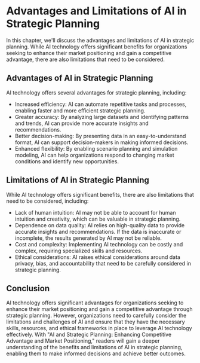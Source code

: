 Advantages and Limitations of AI in Strategic Planning
==============================================================================================================

In this chapter, we'll discuss the advantages and limitations of AI in strategic planning. While AI technology offers significant benefits for organizations seeking to enhance their market positioning and gain a competitive advantage, there are also limitations that need to be considered.

Advantages of AI in Strategic Planning
--------------------------------------

AI technology offers several advantages for strategic planning, including:

* Increased efficiency: AI can automate repetitive tasks and processes, enabling faster and more efficient strategic planning.
* Greater accuracy: By analyzing large datasets and identifying patterns and trends, AI can provide more accurate insights and recommendations.
* Better decision-making: By presenting data in an easy-to-understand format, AI can support decision-makers in making informed decisions.
* Enhanced flexibility: By enabling scenario planning and simulation modeling, AI can help organizations respond to changing market conditions and identify new opportunities.

Limitations of AI in Strategic Planning
---------------------------------------

While AI technology offers significant benefits, there are also limitations that need to be considered, including:

* Lack of human intuition: AI may not be able to account for human intuition and creativity, which can be valuable in strategic planning.
* Dependence on data quality: AI relies on high-quality data to provide accurate insights and recommendations. If the data is inaccurate or incomplete, the results generated by AI may not be reliable.
* Cost and complexity: Implementing AI technology can be costly and complex, requiring specialized skills and resources.
* Ethical considerations: AI raises ethical considerations around data privacy, bias, and accountability that need to be carefully considered in strategic planning.

Conclusion
----------

AI technology offers significant advantages for organizations seeking to enhance their market positioning and gain a competitive advantage through strategic planning. However, organizations need to carefully consider the limitations and challenges of AI and ensure that they have the necessary skills, resources, and ethical frameworks in place to leverage AI technology effectively. With "AI and Strategic Planning: Enhancing Competitive Advantage and Market Positioning," readers will gain a deeper understanding of the benefits and limitations of AI in strategic planning, enabling them to make informed decisions and achieve better outcomes.
